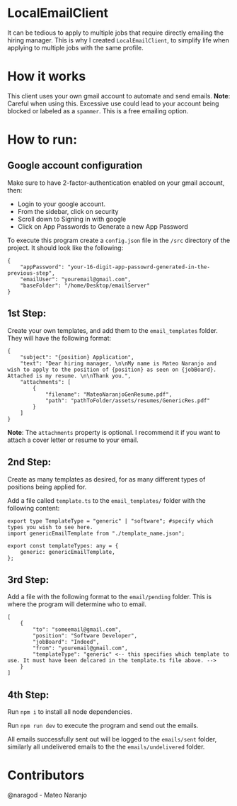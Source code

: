 # LocalEmailClient

It can be tedious to apply to multiple jobs that require directly emailing the hiring manager.
This is why I created `LocalEmailClient`, to simplify life when applying to multiple jobs with the same profile.

# How it works

This client uses your own gmail account to automate and send emails. **Note**: Careful when using this. Excessive use could
lead to your account being blocked or labeled as a `spammer`. This is a free emailing option.

# How to run:

## Google account configuration

Make sure to have 2-factor-authentication enabled on your gmail account, then:

- Login to your google account.
- From the sidebar, click on security
- Scroll down to Signing in with google
- Click on App Passwords to Generate a new App Password

To execute this program create a `config.json` file in the `/src` directory of the project. It should look like the following:

```
{
    "appPassword": "your-16-digit-app-passowrd-generated-in-the-previous-step",
    "emailUser": "youremail@gmail.com",
    "baseFolder": "/home/Desktop/emailServer"
}
```

## 1st Step:

Create your own templates, and add them to the `email_templates` folder. They will have the following format:

```
{
    "subject": "{position} Application",
    "text": "Dear hiring manager, \n\nMy name is Mateo Naranjo and wish to apply to the position of {position} as seen on {jobBoard}. Attached is my resume. \n\nThank you.",
    "attachments": [
        {
            "filename": "MateoNaranjoGenResume.pdf",
            "path": "pathToFolder/assets/resumes/GenericRes.pdf"
        }
    ]
}
```

**Note**: The `attachments` property is optional. I recommend it if you want to attach a cover letter or resume to your email.

## 2nd Step:

Create as many templates as desired, for as many different types of positions being applied for.

Add a file called `template.ts` to the `email_templates/` folder with the following content:

```
export type TemplateType = "generic" | "software"; #specify which types you wish to see here.
import genericEmailTemplate from "./template_name.json";

export const templateTypes: any = {
    generic: genericEmailTemplate,
};
```

## 3rd Step:

Add a file with the following format to the `email/pending` folder. This is where the program will determine who to email.

```
[
    {
        "to": "someemail@gmail.com",
        "position": "Software Developer",
        "jobBoard": "Indeed",
        "from": "youremail@gmail.com",
        "templateType": "generic" <-- this specifies which template to use. It must have been delcared in the template.ts file above. -->
    }
]
```

## 4th Step:

Run `npm i` to install all node dependencies.

Run `npm run dev` to execute the program and send out the emails.

All emails successfully sent out will be logged to the `emails/sent` folder, similarly all undelivered emails to the the `emails/undelivered` folder.

# Contributors

@naragod - Mateo Naranjo
